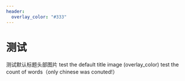 ```yaml
---
header:
  overlay_color: "#333"
---
```

# 测试
测试默认标题头部图片
test the default title image (overlay_color)
test the count of words（only chinese was conuted!）